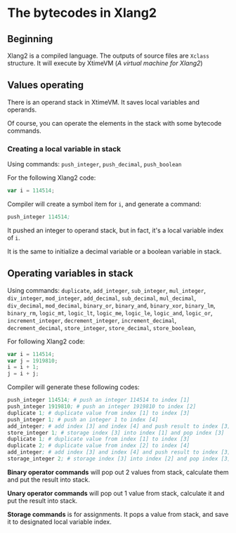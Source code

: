 # The bytecodes in Xlang2

## Beginning

Xlang2 is a compiled language.
The outputs of source files are `Xclass` structure.
It will execute by XtimeVM (*A virtual machine for Xlang2*)

## Values operating

There is an operand stack in XtimeVM.
It saves local variables and operands.

Of course, you can operate the elements in the stack with some bytecode commands.

### Creating a local variable in stack

Using commands: `push_integer`, `push_decimal`, `push_boolean`

For the following Xlang2 code:
```javascript
var i = 114514;
```
Compiler will create a symbol item for `i`, and generate a command:
```asm
push_integer 114514;
```

It pushed an integer to operand stack, but in fact, it's a local variable index of `i`.

It is the same to initialize a decimal variable or a boolean variable in stack.

## Operating variables in stack
Using commands: 
`duplicate`, `add_integer`, `sub_integer`, `mul_integer`, 
`div_integer`, `mod_integer`,
`add_decimal`, `sub_decimal`, `mul_decimal`,
`div_decimal`, `mod_decimal`, 
`binary_or`, `binary_and`, `binary_xor`,
`binary_lm`, `binary_rm`,
`logic_mt`, `logic_lt`, `logic_me`, `logic_le`,
`logic_and`, `logic_or`,
`increment_integer`, `decrement_integer`,
`increment_decimal`, `decrement_decimal`,
`store_integer`, `store_decimal`, `store_boolean`,

For following Xlang2 code:
```javascript
var i = 114514;
var j = 1919810;
i = i + 1;
j = i + j;
```

Compiler will generate these following codes:
```asm
push_integer 114514; # push an integer 114514 to index [1]
push_integer 1919810; # push an integer 1919810 to index [2]
duplicate 1; # duplicate value from index [1] to index [3]
push_integer 1; # push an integer 1 to index [4]
add_integer; # add index [3] and index [4] and push result to index [3]
store_integer 1; # storage index [3] into index [1] and pop index [3]
duplicate 1; # duplicate value from index [1] to index [3]
duplicate 2; # duplicate value from index [2] to index [4]
add_integer; # add index [3] and index [4] and push result to index [3]
storage_integer 2; # storage index [3] into index [2] and pop index [3]
```

**Binary operator commands** will pop out 2 values from stack, calculate them and put the result into stack.

**Unary operator commands** will pop out 1 value from stack, calculate it  and put the result into stack.

**Storage commands** is for assignments. It pops a value from stack, and save it to designated local variable index.

